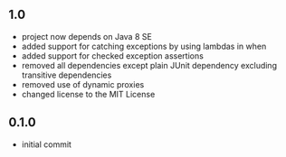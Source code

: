 ## 1.0

  - project now depends on Java 8 SE
  - added support for catching exceptions by using lambdas in when
  - added support for checked exception assertions
  - removed all dependencies except plain JUnit dependency excluding transitive dependencies
  - removed use of dynamic proxies
  - changed license to the MIT License

## 0.1.0

  - initial commit